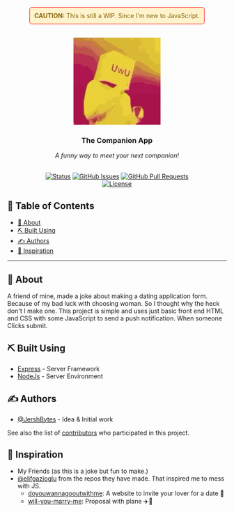 <div align="center">
  <div style="border: 1px solid red; background-color: #fff3cd; color: #856404; padding: 10px; border-radius: 5px; display: inline-block;">
    <strong>CAUTION:</strong> This is still a WIP. Since I'm new to JavaScript.
  </div>

  <br>
  <br>

</div>
<!-- Header -->
<p align="center">
  <a href="" rel="noopener">
  <img width=200px height=200px src="./assets/uwu-owo.gif" alt="uwu-owo"></a>
</p>

<h3 align="center"> The Companion App </h3>
<div align="center"> <i> A funny way to meet your next companion!</i> </div><br>
<div align="center">

  [![Status](https://img.shields.io/badge/status-active-success.svg)]()
  [![GitHub Issues](https://img.shields.io/github/issues/JershBytes/companion-app.svg)](https://github.com/JershBytes/companion-app/issues)
  [![GitHub Pull Requests](https://img.shields.io/github/issues-pr/JershBytes/companion-app.svg)](https://github.com/kylelobo/The-Documentation-Compendium/pulls)<br>
   [![License](https://img.shields.io/badge/license-MIT-pink.svg)](/LICENSE)

</div>

<h2> 📝 Table of Contents </h2>

+ [🧐 About ](#-about-)
+ [⛏️ Built Using ](#️-built-using-)
+ [✍️ Authors ](#️-authors-)
+ [🎉 Inspiration ](#-inspiration-)


---

## 🧐 About <a name = "about"></a>

A friend of mine, made a joke about making a dating application form. Because of my bad luck with choosing woman. So I thought why the heck don't I make one. This project is simple and uses just basic front end HTML and CSS with some JavaScript to send a push notification. When someone Clicks submit.

## ⛏️ Built Using <a name = "built_using"></a>
- [Express](https://expressjs.com/) - Server Framework
- [NodeJs](https://nodejs.org/en/) - Server Environment

## ✍️ Authors <a name = "authors"></a>
- [@JershBytes](https://github.com/JershBytes) - Idea & Initial work

See also the list of [contributors](https://github.com/JershBytes/companion-app/graphs/contributors) who participated in this project.

## 🎉 Inspiration <a name = "acknowledgement"></a>

- My Friends (as this is a joke but fun to make.)
- [@elifgazioglu](https://github.com/elifgazioglu) from the repos they have made. That inspired me to mess with JS.
  - [doyouwannagooutwithme](https://github.com/elifgazioglu/doyouwannagooutwithme): A website to invite your lover for a date 🥰
  - [will-you-marry-me](https://github.com/elifgazioglu/will-you-marry-me): Proposal with plane ✈️💍
